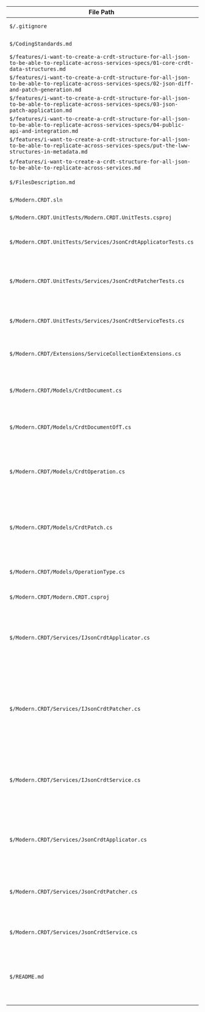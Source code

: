 | File Path | Description |
| --- | --- |
| `$/.gitignore` | No description provided. |
| `$/CodingStandards.md` | No description provided. |
| `$/features/i-want-to-create-a-crdt-structure-for-all-json-to-be-able-to-replicate-across-services-specs/01-core-crdt-data-structures.md` | No description provided. |
| `$/features/i-want-to-create-a-crdt-structure-for-all-json-to-be-able-to-replicate-across-services-specs/02-json-diff-and-patch-generation.md` | No description provided. |
| `$/features/i-want-to-create-a-crdt-structure-for-all-json-to-be-able-to-replicate-across-services-specs/03-json-patch-application.md` | No description provided. |
| `$/features/i-want-to-create-a-crdt-structure-for-all-json-to-be-able-to-replicate-across-services-specs/04-public-api-and-integration.md` | No description provided. |
| `$/features/i-want-to-create-a-crdt-structure-for-all-json-to-be-able-to-replicate-across-services-specs/put-the-lww-structures-in-metadata.md` | No description provided. |
| `$/features/i-want-to-create-a-crdt-structure-for-all-json-to-be-able-to-replicate-across-services.md` | No description provided. |
| `$/FilesDescription.md` | No description provided. |
| `$/Modern.CRDT.sln` | No description provided. |
| `$/Modern.CRDT.UnitTests/Modern.CRDT.UnitTests.csproj` | No description provided. |
| `$/Modern.CRDT.UnitTests/Services/JsonCrdtApplicatorTests.cs` | Contains unit tests for the `JsonCrdtApplicator` service. |
| `$/Modern.CRDT.UnitTests/Services/JsonCrdtPatcherTests.cs` | Contains unit tests for the `JsonCrdtPatcher` service, covering various JSON diffing scenarios. |
| `$/Modern.CRDT.UnitTests/Services/JsonCrdtServiceTests.cs` | Contains end-to-end integration tests for the `JsonCrdtService`. |
| `$/Modern.CRDT/Extensions/ServiceCollectionExtensions.cs` | Provides DI extension methods for easy library setup. |
| `$/Modern.CRDT/Models/CrdtDocument.cs` | Encapsulates a JSON document and its associated LWW metadata as `JsonNode`s. |
| `$/Modern.CRDT/Models/CrdtDocumentOfT.cs` | A generic version of `CrdtDocument` for working with POCOs. |
| `$/Modern.CRDT/Models/CrdtOperation.cs` | Represents a single CRDT operation in a patch, including the target JSON Path, type, value, and timestamp. |
| `$/Modern.CRDT/Models/CrdtPatch.cs` | Encapsulates a list of CRDT operations that represent the difference between two JSON documents. |
| `$/Modern.CRDT/Models/OperationType.cs` | Defines the types of operations (Upsert, Remove) for a CRDT patch. |
| `$/Modern.CRDT/Modern.CRDT.csproj` | No description provided. |
| `$/Modern.CRDT/Services/IJsonCrdtApplicator.cs` | Defines the contract for a service that applies a CRDT patch to a JSON document, respecting Last-Writer-Wins (LWW) semantics. |
| `$/Modern.CRDT/Services/IJsonCrdtPatcher.cs` | Defines the contract for a service that compares two JSON documents and generates a CRDT patch based on Last-Writer-Wins (LWW) semantics. |
| `$/Modern.CRDT/Services/IJsonCrdtService.cs` | Defines the public facade service for orchestrating CRDT operations, providing a high-level API for patch generation and merging. |
| `$/Modern.CRDT/Services/JsonCrdtApplicator.cs` | Implements the patch application logic, including path creation and Last-Writer-Wins (LWW) conflict resolution. |
| `$/Modern.CRDT/Services/JsonCrdtPatcher.cs` | Implements the logic to recursively compare two `JsonNode` objects and generate a list of `CrdtOperation`s. |
| `$/Modern.CRDT/Services/JsonCrdtService.cs` | Implements the high-level facade service for CRDT operations. |
| `$/README.md` | The main documentation for the Modern.CRDT library, including usage examples and an overview of the architecture. |

